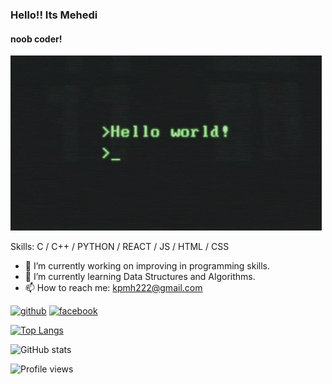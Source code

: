 ### Hello!! Its Mehedi
#### noob coder!
![noob coder!](https://github.com/MeheD1i/MeheD1i/blob/main/hello-world.gif)


Skills: C / C++ / PYTHON / REACT / JS / HTML / CSS

- 🔭 I’m currently working on improving in programming skills. 
- 🌱 I’m currently learning Data Structures and Algorithms. 
- 📫 How to reach me: kpmh222@gmail.com 


[<img src='https://cdn.jsdelivr.net/npm/simple-icons@3.0.1/icons/github.svg' alt='github' height='40'>](https://github.com/MeheD1i)  [<img src='https://cdn.jsdelivr.net/npm/simple-icons@3.0.1/icons/facebook.svg' alt='facebook' height='40'>](https://www.facebook.com/www.facebook.com/exequiel.mehedi)  

[![Top Langs](https://github-readme-stats.vercel.app/api/top-langs/?username=MeheD1i)](https://github.com/anuraghazra/github-readme-stats)

![GitHub stats](https://github-readme-stats.vercel.app/api?username=MeheD1i&show_icons=true)  

![Profile views](https://gpvc.arturio.dev/MeheD1i)  

